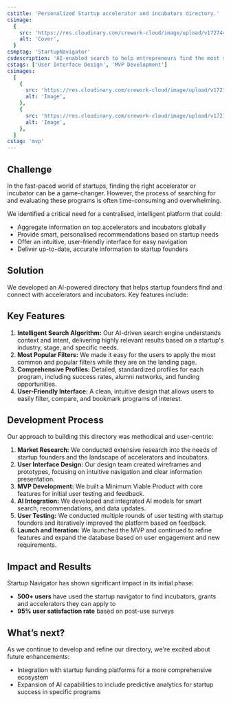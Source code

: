 ```yaml
---
cstitle: 'Personalized Startup accelerator and incubators directory.'
csimage:
  {
    src: 'https://res.cloudinary.com/crework-cloud/image/upload/v1727442047/casestudies/ad2ad4d2-886f-4fdc-85ae-8978bba7ad37.png',
    alt: 'Cover',
  }
csmptag: 'StartupNavigator'
csdescription: 'AI-enabled search to help entrepreneurs find the most suitable startup programs for their business based on their needs.'
cstags: ['User Interface Design', 'MVP Development']
csimages:
  [
    {
      src: 'https://res.cloudinary.com/crework-cloud/image/upload/v1727442047/casestudies/ad2ad4d2-886f-4fdc-85ae-8978bba7ad37.png',
      alt: 'Image',
    },
    {
      src: 'https://res.cloudinary.com/crework-cloud/image/upload/v1727438381/casestudies/c8bf7ad3-8009-4ea7-b9f5-baf66bff6eb9.png',
      alt: 'Image',
    },
  ]
cstag: 'mvp'
---
```


## Challenge

In the fast-paced world of startups, finding the right accelerator or incubator can be a game-changer. However, the process of searching for and evaluating these programs is often time-consuming and overwhelming.

We identified a critical need for a centralised, intelligent platform that could:

- Aggregate information on top accelerators and incubators globally
- Provide smart, personalised recommendations based on startup needs
- Offer an intuitive, user-friendly interface for easy navigation
- Deliver up-to-date, accurate information to startup founders

## Solution

We developed an AI-powered directory that helps startup founders find and connect with accelerators and incubators. Key features include:

## Key Features

1. **Intelligent Search Algorithm:** Our AI-driven search engine understands context and intent, delivering highly relevant results based on a startup's industry, stage, and specific needs.
2. **Most Popular Filters:** We made it easy for the users to apply the most common and popular filters while they are on the landing page.
3. **Comprehensive Profiles:** Detailed, standardized profiles for each program, including success rates, alumni networks, and funding opportunities.
4. **User-Friendly Interface:** A clean, intuitive design that allows users to easily filter, compare, and bookmark programs of interest.

## Development Process

Our approach to building this directory was methodical and user-centric:

1. **Market Research:** We conducted extensive research into the needs of startup founders and the landscape of accelerators and incubators.
2. **User Interface Design:** Our design team created wireframes and prototypes, focusing on intuitive navigation and clear information presentation.
3. **MVP Development:** We built a Minimum Viable Product with core features for initial user testing and feedback.
4. **AI Integration:** We developed and integrated AI models for smart search, recommendations, and data updates.
5. **User Testing:** We conducted multiple rounds of user testing with startup founders and iteratively improved the platform based on feedback.
6. **Launch and Iteration:** We launched the MVP and continued to refine features and expand the database based on user engagement and new requirements.

## Impact and Results

Startup Navigator has shown significant impact in its initial phase:

- **500+ users** have used the startup navigator to find incubators, grants and accelerators they can apply to
- **95% user satisfaction rate** based on post-use surveys

## What’s next?

As we continue to develop and refine our directory, we're excited about future enhancements:

- Integration with startup funding platforms for a more comprehensive ecosystem
- Expansion of AI capabilities to include predictive analytics for startup success in specific programs
